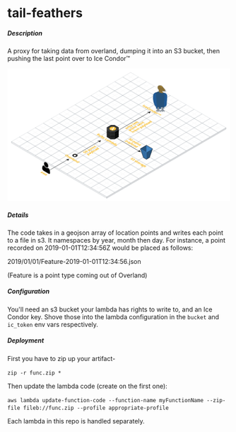 # tail-feathers

##### Description
A proxy for taking data from overland, dumping it into an S3 bucket, then pushing the last point over to Ice Condor™

![rough arch diagram](9xWX.png "The Condor Takes Flight")

##### Details

The code takes in a geojson array of location points and writes each point to a file in s3.  It namespaces by year, month then day.  For instance, a point recorded on 2019-01-01T12:34:56Z would be placed as follows:

2019/01/01/Feature-2019-01-01T12:34:56.json

(Feature is a point type coming out of Overland) 

##### Configuration

You'll need an s3 bucket your lambda has rights to write to, and an Ice Condor key.  Shove those into the lambda configuration in the `bucket` and `ic_token` env vars respectively.

##### Deployment 

First you have to zip up your artifact-

`zip -r func.zip *`

Then update the lambda code (create on the first one):

`aws lambda update-function-code --function-name myFunctionName --zip-file fileb://func.zip --profile appropriate-profile`

Each lambda in this repo is handled separately.
